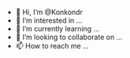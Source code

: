- 👋 Hi, I’m @Konkondr
- 👀 I’m interested in ...
- 🌱 I’m currently learning ...
- 💞️ I’m looking to collaborate on ...
- 📫 How to reach me ...

<!---
Konkondr/Konkondr is a ✨ special ✨ repository because its `README.md` (this file) appears on your GitHub profile.
You can click the Preview link to take a look at your changes.
--->
